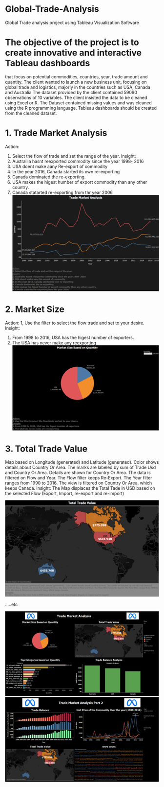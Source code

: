 # Global-Trade-Analysis
Global Trade analysis project using Tableau Visualization Software

# The objective of the project is to create innovative and interactive Tableau dashboards 
that focus on potential commodities, countries, year, trade amount and quantity. 
The client wanted to launch a new business unit, focusing on global trade and logistics,
majorly in the countries such as USA, Canada and Australia The dataset provided by the client contained 59090 observations of 10 variables.
The client insisted the data to be cleaned using Excel or R. 
The Dataset contained missing values and was cleaned using the R programming language. Tableau dashboards should be created from the cleaned dataset.

# 1. Trade Market Analysis
Action:
1. Select the flow of trade and set the range of the year.
Insight:
1. Australlia hasnt reexported commodity since the year 1998- 2016
2. USA doent make aany Re-export of commodity
3. In the year 2016, Canada started its own re-exporting
4. Canada dominated the re-exporting.
5. USA makes the higest humber of export commodity than any other country.
6. Canada statarted re-exporting from thr year 2006
![Trade Market Analysis](https://github.com/Strictly4data/Global-Trade-Analysis/blob/main/Trade%20Market%20Analysis.png)

# 2. Market Size
Action:
1, Use the filter to select the flow trade and set to your desire.
Insight:
1. From 1998 to 2016, USA has the higest number of exporters.
2. The USA has never make any reexporting
![Market Size](https://github.com/Strictly4data/Global-Trade-Analysis/blob/main/Market%20Size.png)

# 3. Total Trade Value
Map based on Longitude (generated) and Latitude (generated).  Color shows details about Country Or Area.  The marks are labeled by sum of Trade Usd and Country Or Area.  Details are shown for Country Or Area. The data is filtered on Flow and Year. The Flow filter keeps Re-Export. The Year filter ranges from 1990 to 2016. The view is filtered on Country Or Area, which keeps Canada.
Insight:
The Map displaces the Total Tade in USD based on the selected Flow (Export, Import, re-export and re-import)

![Total trade Value](https://github.com/Strictly4data/Global-Trade-Analysis/blob/main/Total%20Trade%20Value.png)

.....etc

![Global Trade Analysis dashboard 1 ](https://github.com/Strictly4data/Global-Trade-Analysis/blob/main/Trade%20Market%20Part%201.png)
![Global Trade Analysis dashboard 2](https://github.com/Strictly4data/Global-Trade-Analysis/blob/main/Trade%20Market%20Part%201%20(2).png)
